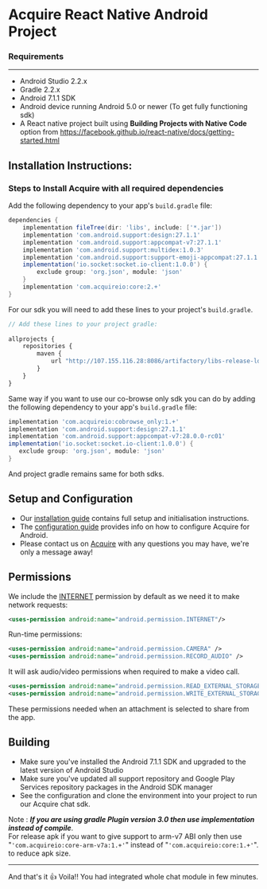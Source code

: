# Acquire React Native Android Project

### Requirements
-------------
- Android Studio 2.2.x
- Gradle 2.2.x
- Android 7.1.1 SDK
- Android device running Android 5.0 or newer (To get fully functioning sdk)
- A React native project built using **Building Projects with Native Code** option from https://facebook.github.io/react-native/docs/getting-started.html 

## Installation Instructions:

### Steps to Install Acquire with all required dependencies 

Add the following dependency to your app's `build.gradle` file:
```groovy
dependencies {
    implementation fileTree(dir: 'libs', include: ['*.jar'])
    implementation 'com.android.support:design:27.1.1'
    implementation 'com.android.support:appcompat-v7:27.1.1'
    implementation 'com.android.support:multidex:1.0.3'
    implementation 'com.android.support:support-emoji-appcompat:27.1.1'
    implementation('io.socket:socket.io-client:1.0.0') {
        exclude group: 'org.json', module: 'json'
    }
    implementation 'com.acquireio:core:2.+'
}
```

For our sdk you will need to add these lines to your project's `build.gradle`.
```javascript
// Add these lines to your project gradle:
   
allprojects {
    repositories {
        maven {
            url "http://107.155.116.28:8086/artifactory/libs-release-local"
        }
    }
}
```
Same way if you want to use our co-browse only sdk you can do by adding the following dependency to your app's `build.gradle` file:  
```groovy 
implementation 'com.acquireio:cobrowse_only:1.+'
implementation 'com.android.support:design:27.1.1'
implementation 'com.android.support:appcompat-v7:28.0.0-rc01'
implementation('io.socket:socket.io-client:1.0.0') {
   exclude group: 'org.json', module: 'json'
}
```
And project gradle remains same for both sdks.

## Setup and Configuration

* Our [installation guide](https://developers.acquire.io/integration-sdk) contains full setup and initialisation instructions.
* The [configuration guide](https://developers.acquire.io/initialization-android) provides info on how to configure Acquire for Android.
* Please contact us on [Acquire](https://www.acquire.io/) with any questions you may have, we're only a message away!

## Permissions

We include the [INTERNET](http://developer.android.com/reference/android/Manifest.permission.html#INTERNET) permission by default as we need it to make network requests:

```xml
<uses-permission android:name="android.permission.INTERNET"/>
```  

Run-time permissions:

```xml
<uses-permission android:name="android.permission.CAMERA" />
<uses-permission android:name="android.permission.RECORD_AUDIO" />
```
It will ask audio/video permissions when required to make a video call.

```xml
<uses-permission android:name="android.permission.READ_EXTERNAL_STORAGE" />
<uses-permission android:name="android.permission.WRITE_EXTERNAL_STORAGE" />
```
These permissions needed when an attachment is selected to share from the app.

## Building 
- Make sure you've installed the Android 7.1.1 SDK and upgraded to the latest version of Android Studio
- Make sure you've updated all support repository and Google Play Services repository packages in the Android SDK manager
- See the configuration and clone the environment into your project to run our Acquire chat sdk.

Note : _**If you are using gradle Plugin version 3.0 then use implementation instead of compile**_.         
For release apk if you want to give support to arm-v7 ABI only then use "```'com.acquireio:core-arm-v7a:1.+'```" instead of "```'com.acquireio:core:1.+'```". to reduce apk size.

-------------

And that's it :thumbsup: 
Voila!! You had integrated whole chat module in few minutes.
